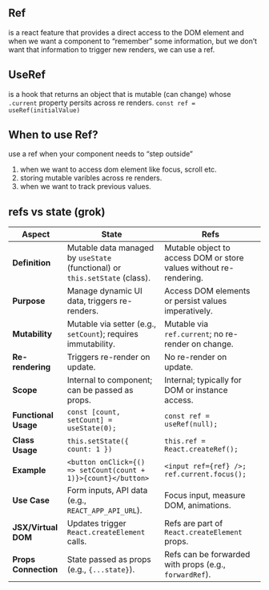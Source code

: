 ## Ref

is a react feature that provides a direct access to the DOM element and when we want a component to “remember” some information, but we don’t want that information to trigger new renders, we can use a ref.

## UseRef

is a hook that returns an object that is mutable (can change) whose `.current` property persits across re renders.
`const ref = useRef(initialValue)`

## When to use Ref?

use a ref when your component needs to “step outside”

1. when we want to access dom element like focus, scroll etc.
2. storing mutable varibles across re renders.
3. when we want to track previous values.

## refs vs state (grok)

| **Aspect**           | **State**                                                                   | **Refs**                                                           |
| -------------------- | --------------------------------------------------------------------------- | ------------------------------------------------------------------ |
| **Definition**       | Mutable data managed by `useState` (functional) or `this.setState` (class). | Mutable object to access DOM or store values without re-rendering. |
| **Purpose**          | Manage dynamic UI data, triggers re-renders.                                | Access DOM elements or persist values imperatively.                |
| **Mutability**       | Mutable via setter (e.g., `setCount`); requires immutability.               | Mutable via `ref.current`; no re-render on change.                 |
| **Re-rendering**     | Triggers re-render on update.                                               | No re-render on update.                                            |
| **Scope**            | Internal to component; can be passed as props.                              | Internal; typically for DOM or instance access.                    |
| **Functional Usage** | `const [count, setCount] = useState(0);`                                    | `const ref = useRef(null);`                                        |
| **Class Usage**      | `this.setState({ count: 1 })`                                               | `this.ref = React.createRef();`                                    |
| **Example**          | `<button onClick={() => setCount(count + 1)}>{count}</button>`              | `<input ref={ref} />; ref.current.focus();`                        |
| **Use Case**         | Form inputs, API data (e.g., `REACT_APP_API_URL`).                          | Focus input, measure DOM, animations.                              |
| **JSX/Virtual DOM**  | Updates trigger `React.createElement` calls.                                | Refs are part of `React.createElement` props.                      |
| **Props Connection** | State passed as props (e.g., `{...state}`).                                 | Refs can be forwarded with props (e.g., `forwardRef`).             |
